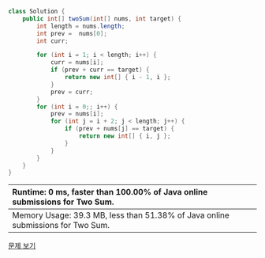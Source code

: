 ```java
class Solution {
    public int[] twoSum(int[] nums, int target) {
        int length = nums.length;
        int prev =  nums[0];
        int curr;

        for (int i = 1; i < length; i++) {
            curr = nums[i];
            if (prev + curr == target) {
                return new int[] { i - 1, i };
            }
            prev = curr;
        }
        for (int i = 0;; i++) {
            prev = nums[i];
            for (int j = i + 2; j < length; j++) {
                if (prev + nums[j] == target) {
                    return new int[] { i, j };
                }
            }
        }
    }
}
```
 | Runtime: 0 ms, faster than 100.00% of Java online submissions for Two Sum. |
 |  :-  |
 | Memory Usage: 39.3 MB, less than 51.38% of Java online submissions for Two Sum. |

[문제 보기](https://leetcode.com/problems/two-sum/submissions/)